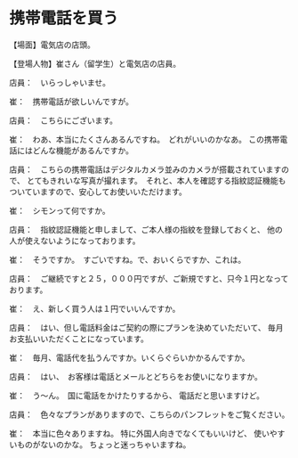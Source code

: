 # 携帯電話を買う

【場面】電気店の店頭。

【登場人物】崔さん（留学生）と電気店の店員。

店員：　いらっしゃいませ。

崔：　携帯電話が欲しいんですが。

店員：　こちらにございます。

崔：　わあ、本当にたくさんあるんですね。　どれがいいのかなあ。
この携帯電話にはどんな機能があるんですか。

店員：　こちらの携帯電話はデジタルカメラ並みのカメラが搭載されていますので、
とてもきれいな写真が撮れます。　それと、本人を確認する指紋認証機能も
ついていますので、安心してお使いいただけます。

崔：　シモンって何ですか。

店員：　指紋認証機能と申しまして、ご本人様の指紋を登録しておくと、
他の人が使えないようになっております。

崔：　そうですか。　すごいですね。で、おいくらですか、これは。

店員：　ご継続ですと２５，０００円ですが、ご新規ですと、只今１円となっております。

崔：　え、新しく買う人は１円でいいんですか。

店員：　はい、但し電話料金はご契約の際にプランを決めていただいて、
毎月お支払いいただくことになっています。

崔：　毎月、電話代を払うんですか。いくらぐらいかかるんですか。

店員：　はい、　お客様は電話とメールとどちらをお使いになりますか。

崔：　う〜ん。　国に電話をかけたりするから、
電話だと思いますけど。

店員：　色々なプランがありますので、こちらのパンフレットをご覧ください。

崔：　本当に色々ありますね。
特に外国人向きでなくてもいいけど、
使いやすいものがないのかな。
ちょっと迷っちゃいますね。
